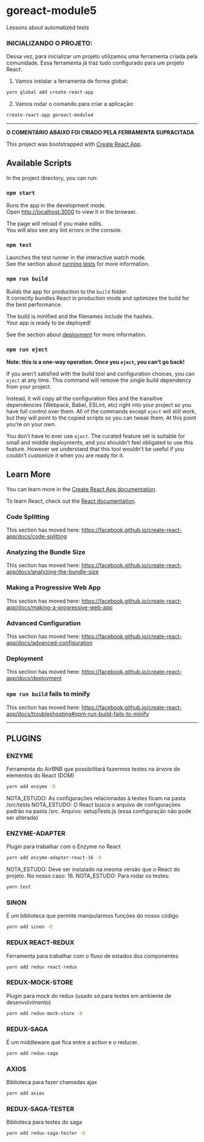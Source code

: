 # goreact-module5

Lessons about automatized tests

### INICIALIZANDO O PROJETO:

Dessa vez, para inicializar um projeto utilizamos uma ferramenta criada pela comunidade. Essa ferramenta já traz tudo configurado para um projeto React.

1. Vamos instalar a ferramenta de forma global:

```bash
yarn global add create-react-app
```

2. Vamos rodar o comando para criar a aplicação:

```bash
create-react-app goreact-module4
```

---

**O COMENTÁRIO ABAIXO FOI CRIADO PELA FERRAMENTA SUPRACITADA**

This project was bootstrapped with [Create React App](https://github.com/facebook/create-react-app).

## Available Scripts

In the project directory, you can run:

### `npm start`

Runs the app in the development mode.<br>
Open [http://localhost:3000](http://localhost:3000) to view it in the browser.

The page will reload if you make edits.<br>
You will also see any lint errors in the console.

### `npm test`

Launches the test runner in the interactive watch mode.<br>
See the section about [running tests](https://facebook.github.io/create-react-app/docs/running-tests) for more information.

### `npm run build`

Builds the app for production to the `build` folder.<br>
It correctly bundles React in production mode and optimizes the build for the best performance.

The build is minified and the filenames include the hashes.<br>
Your app is ready to be deployed!

See the section about [deployment](https://facebook.github.io/create-react-app/docs/deployment) for more information.

### `npm run eject`

**Note: this is a one-way operation. Once you `eject`, you can’t go back!**

If you aren’t satisfied with the build tool and configuration choices, you can `eject` at any time. This command will remove the single build dependency from your project.

Instead, it will copy all the configuration files and the transitive dependencies (Webpack, Babel, ESLint, etc) right into your project so you have full control over them. All of the commands except `eject` will still work, but they will point to the copied scripts so you can tweak them. At this point you’re on your own.

You don’t have to ever use `eject`. The curated feature set is suitable for small and middle deployments, and you shouldn’t feel obligated to use this feature. However we understand that this tool wouldn’t be useful if you couldn’t customize it when you are ready for it.

## Learn More

You can learn more in the [Create React App documentation](https://facebook.github.io/create-react-app/docs/getting-started).

To learn React, check out the [React documentation](https://reactjs.org/).

### Code Splitting

This section has moved here: https://facebook.github.io/create-react-app/docs/code-splitting

### Analyzing the Bundle Size

This section has moved here: https://facebook.github.io/create-react-app/docs/analyzing-the-bundle-size

### Making a Progressive Web App

This section has moved here: https://facebook.github.io/create-react-app/docs/making-a-progressive-web-app

### Advanced Configuration

This section has moved here: https://facebook.github.io/create-react-app/docs/advanced-configuration

### Deployment

This section has moved here: https://facebook.github.io/create-react-app/docs/deployment

### `npm run build` fails to minify

This section has moved here: https://facebook.github.io/create-react-app/docs/troubleshooting#npm-run-build-fails-to-minify

---

## PLUGINS

### ENZYME

Ferramenta do AirBNB que possibilitará fazermos testes na árvore de elementos do React (DOM)

```bash
yarn add enzyme -D
```

NOTA_ESTUDO: As configurações relacionadas à testes ficam na pasta /src/tests
NOTA_ESTUDO: O React busca o arquivo de configurações padrão na pasta /src. Arquivo: setupTests.js (essa configuração não pode ser alterada)

### ENZYME-ADAPTER

Plugin para trabalhar com o Enzyme no React

```bash
yarn add enzyme-adapter-react-16 -D
```

NOTA_ESTUDO: Deve ser instalado na mesma versão que o React do projeto. No nosso caso: 16.
NOTA_ESTUDO: Para rodar os testes:

```bash
yarn test
```

### SINON

É um biblioteca que permite manipularmos funções do nosso código

```bash
yarn add sinon -D
```

### REDUX REACT-REDUX

Ferramenta para trabalhar com o fluxo de estados dos componentes

```bash
yarn add redux react-redux
```

### REDUX-MOCK-STORE

Plugin para mock do redux (usado só para testes em ambiente de desenvolvimento)

```bash
yarn add redux-mock-store -D
```

### REDUX-SAGA

É um middleware que fica entre a action e o reducer.

```bash
yarn add redux-saga
```

### AXIOS

Biblioteca para fazer chamadas ajax

```bash
yarn add axios
```

### REDUX-SAGA-TESTER

Biblioteca para testes do saga

```bash
yarn add redux-saga-tester -D
```

